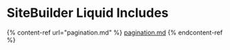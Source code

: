 # SiteBuilder Liquid Includes

{% content-ref url="pagination.md" %}
[pagination.md](pagination.md)
{% endcontent-ref %}
